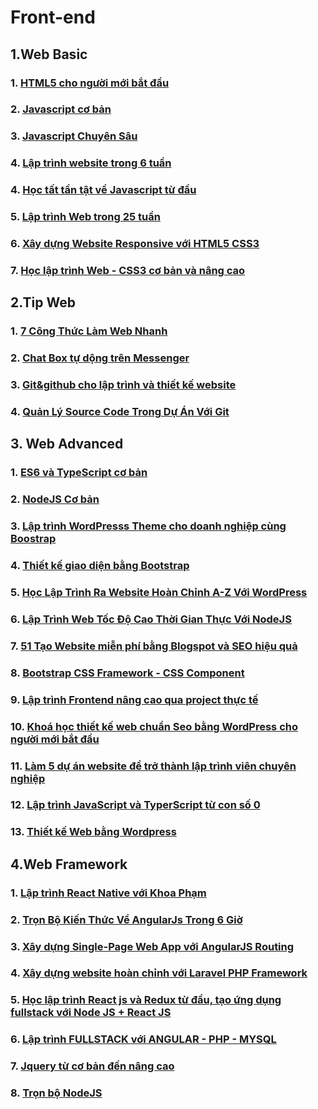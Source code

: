 # Front-end

## 1.Web Basic

### 1. [HTML5 cho người mới bắt đầu](https://drive.google.com/drive/folders/1sxD_QQjc0eeJW9boacVnFPDtjeE5SJRM?usp=sharing)

### 2. [Javascript cơ bản](https://drive.google.com/drive/folders/1z_Y3ulS12LvYnnRbQTtkNu3c7-AU9FJy?usp=sharing)

### 3. [Javascript Chuyên Sâu](https://drive.google.com/drive/folders/1umRl9cE1eemU9OieDkcMbeBlQc46i9LB?usp=sharing)

### 4. [Lập trình website trong 6 tuần](https://drive.google.com/drive/folders/1J8bghjJP1TRWRgD9xgiIgm8kAVm5RdK-?usp=sharing)

### 4. [Học tất tần tật về Javascript từ đầu](https://drive.google.com/drive/folders/1X1dR27Yj2aiVmYhZhGSLOlGPMQ8XN3CS?usp=sharing)

### 5. [Lập trình Web trong 25 tuần](https://drive.google.com/drive/folders/1Rik4jDLutg5XHYtkmRQ8o8co1drCVLv0?usp=sharing)

### 6. [Xây dựng Website Responsive với HTML5 CSS3](https://drive.google.com/drive/folders/1clELhsh4DYD-byiAHEJSzBkvW8d54P7w?usp=sharing)

### 7. [Học lập trình Web - CSS3 cơ bản và nâng cao](https://drive.google.com/drive/folders/15N9gdGxX6PH3h0MrgirsoPBEu5dE9VkV?usp=sharing)

## 2.Tip Web

### 1. [7 Công Thức Làm Web Nhanh](https://drive.google.com/drive/folders/1HtlXNVFqtFC9LNgAYG60-gh4x9YE3MqO?usp=sharing)

### 2. [Chat Box tự dộng trên Messenger](https://drive.google.com/drive/folders/1yIQ8eg3uEly-XYZ67vZlCJn2gN-9xpar?usp=sharing)

### 3. [Git&github cho lập trình và thiết kế website](https://drive.google.com/drive/folders/1Qm6j5MJ1XcZ9fTnUzAW_qRooDganwpRh?usp=sharing)

### 4. [Quản Lý Source Code Trong Dự Án Với Git](https://drive.google.com/drive/folders/1hzWE3twA3UCcV4fEG2R5cBLhxLzR7VwX?usp=sharing)

## 3. Web Advanced

### 1. [ES6 và TypeScript cơ bản](https://drive.google.com/drive/folders/1oXuHakKGeDlbtFZpcS781d2qw7X0XUta?usp=sharing)

### 2. [NodeJS Cơ bản](https://drive.google.com/drive/folders/1eaZu5iH2n-i_qH95ZdoUFAoqFpR9FQHM?usp=sharing)

### 3. [Lập trình WordPresss Theme cho doanh nghiệp cùng Boostrap](https://drive.google.com/drive/folders/1HXtALRQDcbxSvgdyS-hLH-XnSMhv2z0q?usp=sharing)

### 4. [Thiết kế giao diện bằng Bootstrap](https://drive.google.com/drive/folders/1rZzjlbAYP5-7H2vnXB2t7_PFf7d_rd0A?usp=sharing)

### 5. [Học Lập Trình Ra Website Hoàn Chỉnh A-Z Với WordPress](https://drive.google.com/drive/folders/1iu-AaQM-aKOvjzaPClJLOkhdGIVUumEB?usp=sharing)

### 6. [Lập Trình Web Tốc Độ Cao Thời Gian Thực Với NodeJS](https://drive.google.com/drive/folders/1n5oAmmRp_DodY4GJ0h8ZAhiIAhRM3wAE?usp=sharing)

### 7. [51 Tạo Website miễn phí bằng Blogspot và SEO hiệu quả](https://drive.google.com/drive/folders/1S7JRn2G5s0LivwkKaV2tEJ4TB2didbqw?usp=sharing)

### 8. [Bootstrap CSS Framework - CSS Component](https://drive.google.com/drive/folders/1Rs9WHEe-IG1n7udFkpBIiy0EZ5SH1Uei?usp=sharing)

### 9. [Lập trình Frontend nâng cao qua project thực tế](https://drive.google.com/drive/folders/1NE7Q3_D2Sg8JJYnaA8I4tLgUJM-Ng2Yp?usp=sharing) 

### 10. [Khoá học thiết kế web chuẩn Seo bằng WordPress cho người mới bắt đầu](https://drive.google.com/drive/folders/1zIPmBXpMpVRFRlZJPtXTfBuC8Ql7XcjK?usp=sharing)

### 11. [Làm 5 dự án website để trở thành lập trình viên chuyên nghiệp](https://drive.google.com/drive/folders/1LNAHAQ2FCLTpu7r-hw5su9TkM9B4cqBR?usp=sharing)

### 12. [Lập trình JavaScript và TyperScript từ con số 0](https://drive.google.com/drive/folders/1Cse2emPX5Z3QJgp7VdynwYn-IMu68XvJ?usp=sharing)

### 13. [Thiết kế Web bằng Wordpress](https://drive.google.com/drive/folders/1TOVzcIkrs-zRVoZNfy0D5DHZqLw3vwV9?usp=sharing)

## 4.Web Framework 

### 1. [Lập trình React Native với Khoa Phạm](https://drive.google.com/drive/folders/1NgzxWnAU8EA7N5Nar0AUIF8G0XqhI3dH?usp=sharing)

### 2. [Trọn Bộ Kiến Thức Về AngularJs Trong 6 Giờ](https://drive.google.com/drive/folders/10o1C5hrR_kuSZU3cxMnxAYiB5wB0nEjx?usp=sharing)

### 3. [Xây dựng Single-Page Web App với AngularJS Routing](https://drive.google.com/drive/folders/1kz94BxhMtahXPCbzpy-vBSqrQmKvjoo-?usp=sharing)

### 4. [Xây dựng website hoàn chỉnh với Laravel PHP Framework](https://drive.google.com/drive/folders/1iVPRS-lUky79YDHy48FYuhqWRIdZok2d?usp=sharing)

### 5. [Học lập trình React js và Redux từ đầu, tạo ứng dụng fullstack với Node JS + React JS](https://drive.google.com/drive/folders/1g0Gkr99-V-19dYffo8NvPeR1JXgkFtBI?usp=sharing)

### 6. [Lập trình FULLSTACK với ANGULAR - PHP - MYSQL](https://drive.google.com/drive/folders/1gnku9TfmO5_h4gj-YAEG4W82RAerynQm?usp=sharing)

### 7. [Jquery từ cơ bản đến nâng cao](https://drive.google.com/drive/folders/1Zj3V3n4VpUbuHsZNjv4uy7bE1xrjW2JP?usp=sharing)

### 8. [Trọn bộ NodeJS](https://drive.google.com/drive/folders/19bgXz8YREty29qL_fNopMDqdddeKajz6?usp=sharing)

